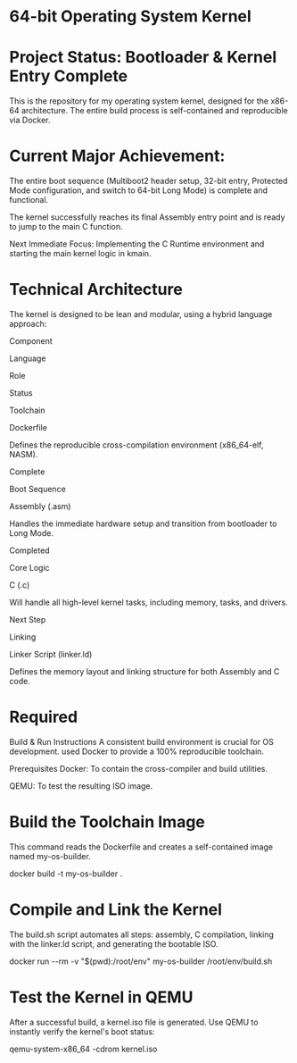 # 64-bit Operating System Kernel 
# Project Status: Bootloader & Kernel Entry Complete
This is the repository for my operating system kernel, designed for the x86-64 architecture. The entire build process is self-contained and reproducible via Docker.

# Current Major Achievement:

The entire boot sequence (Multiboot2 header setup, 32-bit entry, Protected Mode configuration, and switch to 64-bit Long Mode) is complete and functional.

The kernel successfully reaches its final Assembly entry point and is ready to jump to the main C function.

Next Immediate Focus: Implementing the C Runtime environment and starting the main kernel logic in kmain.

# Technical Architecture
The kernel is designed to be lean and modular, using a hybrid language approach:

Component

Language

Role

Status

Toolchain

Dockerfile

Defines the reproducible cross-compilation environment (x86_64-elf, NASM).

Complete

Boot Sequence

Assembly (.asm)

Handles the immediate hardware setup and transition from bootloader to Long Mode.

Completed

Core Logic

C (.c)

Will handle all high-level kernel tasks, including memory, tasks, and drivers.

Next Step

Linking

Linker Script (linker.ld)

Defines the memory layout and linking structure for both Assembly and C code.

# Required

Build & Run Instructions
A consistent build environment is crucial for OS development.  used Docker to provide a 100% reproducible toolchain.

Prerequisites
Docker: To contain the cross-compiler and build utilities.

QEMU: To test the resulting ISO image.

# Build the Toolchain Image
This command reads the Dockerfile and creates a self-contained image named my-os-builder.

docker build -t my-os-builder .

# Compile and Link the Kernel
The build.sh script automates all steps: assembly, C compilation, linking with the linker.ld script, and generating the bootable ISO.

docker run --rm -v "$(pwd):/root/env" my-os-builder /root/env/build.sh

# Test the Kernel in QEMU
After a successful build, a kernel.iso file is generated. Use QEMU to instantly verify the kernel's boot status:

qemu-system-x86_64 -cdrom kernel.iso
